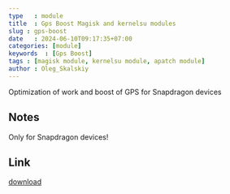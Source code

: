```yaml
---
type   : module
title  : Gps Boost Magisk and kernelsu modules
slug : gps-boost
date   : 2024-06-10T09:17:35+07:00
categories: [module]
keywords  : [Gps Boost]
tags : [magisk module, kernelsu module, apatch module]
author : Oleg_Skalskiy
---
```


Optimization of work and boost of GPS for Snapdragon devices

## Notes
Only for Snapdragon devices!

## Link
[download](https://t.me/wahyu6070files/513)



